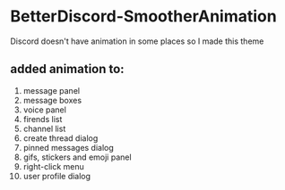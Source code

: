 # BetterDiscord-SmootherAnimation
Discord doesn't have animation in some places so I made this theme
## added animation to:
1. message panel
1. message boxes
1. voice panel
1. firends list
1. channel list
1. create thread dialog
1. pinned messages dialog
1. gifs, stickers and emoji panel
1. right-click menu
1. user profile dialog
